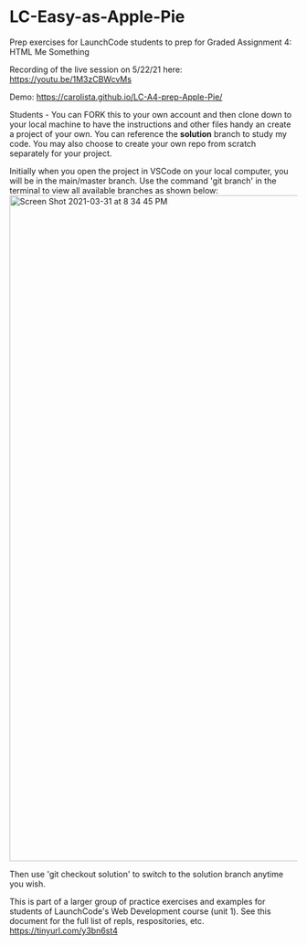 # LC-Easy-as-Apple-Pie
Prep exercises for LaunchCode students to prep for Graded Assignment 4: HTML Me Something

Recording of the live session on 5/22/21 here: https://youtu.be/1M3zCBWcvMs

Demo: https://carolista.github.io/LC-A4-prep-Apple-Pie/

Students - You can FORK this to your own account and then clone down to your local machine to have the instructions and other files handy an create a project of your own. You can reference the **solution** branch to study my code. You may also choose to create your own repo from scratch separately for your project.

Initially when you open the project in VSCode on your local computer, you will be in the main/master branch. Use the command 'git branch' in the terminal to view all available branches as shown below:
<img width="1167" alt="Screen Shot 2021-03-31 at 8 34 45 PM" src="https://user-images.githubusercontent.com/55961845/113317047-98d8d000-92d4-11eb-9f31-58fd11865f7e.png">

Then use 'git checkout solution' to switch to the solution branch anytime you wish.

This is part of a larger group of practice exercises and examples for students of LaunchCode's Web Development course (unit 1). See this document for the full list of repls, respositories, etc. https://tinyurl.com/y3bn6st4